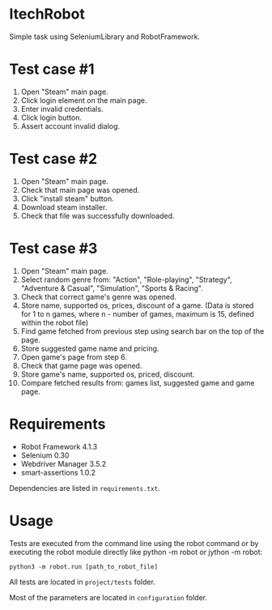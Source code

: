 # ItechRobot
Simple task using SeleniumLibrary and RobotFramework.

# Test case #1
1. Open "Steam" main page.
2. Click login element on the main page.
3. Enter invalid credentials.
4. Click login button.
5. Assert account invalid dialog.

# Test case #2
1. Open "Steam" main page.
2. Check that main page was opened.
3. Click "install steam" button.
4. Download steam installer.
5. Check that file was successfully downloaded.

# Test case #3
1. Open "Steam" main page.
2. Select random genre from: "Action", "Role-playing", "Strategy", "Adventure & Casual", "Simulation", "Sports & Racing".
3. Check that correct game's genre was opened.
4. Store name, supported os, prices, discount of a game. (Data is stored for 1 to n games, where n - number of games, maximum is 15, defined within the robot file)
5. Find game fetched from previous step using search bar on the top of the page.
6. Store suggested game name and pricing.
7. Open game's page from step 6.
8. Check that game page was opened.
9. Store game's name, supported os, priced, discount.
10. Compare fetched results from: games list, suggested game and game page.

# Requirements
- Robot Framework 4.1.3
- Selenium 0.30
- Webdriver Manager 3.5.2
- smart-assertions 1.0.2

Dependencies are listed in `requirements.txt`.

# Usage
Tests are executed from the command line using the robot command or by executing the robot module directly like python -m robot or jython -m robot:
```
python3 -m robot.run [path_to_robot_file]
```
All tests are located in `project/tests` folder.

Most of the parameters are located in `configuration` folder.
